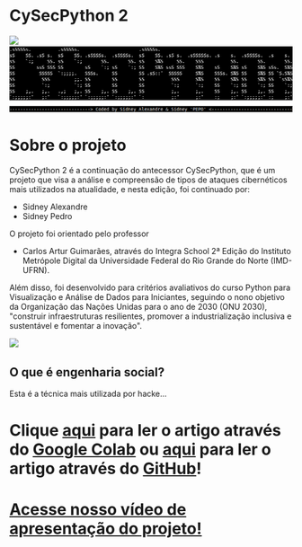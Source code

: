 # **CySecPython 2**
<img src="https://github.com/sidneypepo/cysecpython2/blob/master/files/intro.gif" width="650"/>

<img src="https://github.com/sidneypepo/cysecpython2/blob/master/files/logo.png"/>

# **Sobre o projeto**

CySecPython 2 é a continuação do antecessor CySecPython, que é um projeto que visa a análise e compreensão de tipos de ataques cibernéticos mais utilizados na atualidade, e nesta edição, foi continuado por: 
*   Sidney Alexandre
*   Sidney Pedro

O projeto foi orientado pelo professor 
*   Carlos Artur Guimarães, através do Integra School 2ª Edição do Instituto Metrópole Digital da Universidade Federal do Rio Grande do Norte (IMD-UFRN). 

Além disso, foi desenvolvido para critérios avaliativos do curso Python para Visualização e Análise de Dados para Iniciantes, seguindo o nono objetivo da Organização das Nações Unidas para o ano de 2030 (ONU 2030), "construir infraestruturas resilientes, promover a industrialização inclusiva e sustentável e fomentar a inovação". 

<img src="https://hongkong.imd.ufrn.br/filemanagerportal/source/2020/Integra_School.png" width="600"/>

## O que é engenharia social?
Esta é a técnica mais utilizada por hacke...

# Clique [aqui](https://colab.research.google.com/drive/1OG4o3wMfaVZWppO8IRUDRZ3LxPyRIAoe?usp=sharing) para ler o artigo através do [Google Colab](https://colab.research.google.com/drive/1OG4o3wMfaVZWppO8IRUDRZ3LxPyRIAoe?usp=sharing) ou [aqui](https://github.com/sidneypepo/cysecpython/blob/master/cysecpython.ipynb) para ler o artigo através do [GitHub](https://github.com/sidneypepo/cysecpython/blob/master/cysecpython.ipynb)!
# [Acesse nosso vídeo de apresentação do projeto!](https://youtube.com/watch?v=bKj17RG62HQ)
